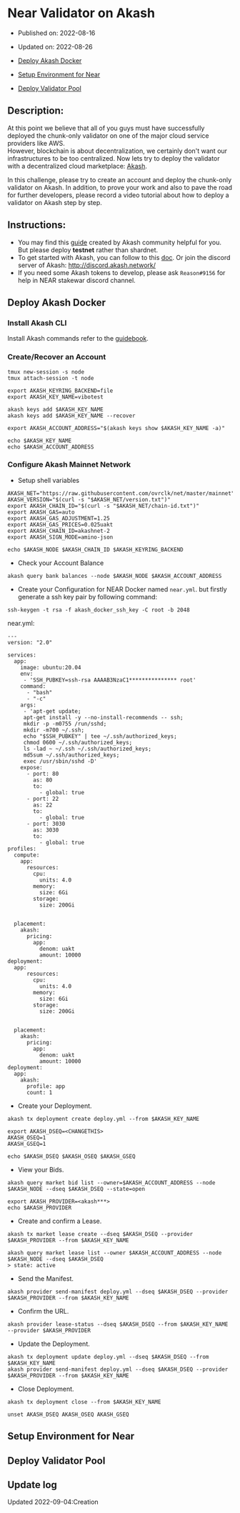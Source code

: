 # Near Validator on Akash
* Published on: 2022-08-16
* Updated on: 2022-08-26

* [Deploy Akash Docker](#deploy-akash-docker)
* [Setup Environment for Near](#setup-environment-for-near)
* [Deploy Validator Pool](#deploy-validator-pool)

## Description:
At this point we believe that all of you guys must have successfully deployed the chunk-only validator on one of the major cloud service providers like AWS.     
However, blockchain is  about decentralization,  we certainly don't want our infrastructures to be too centralized. Now lets try to deploy the validator with a decentralized cloud marketplace: [Akash](https://docs.akash.network/).
        
In this challenge, please try to create an account and deploy the chunk-only validator on Akash. In addition, to prove your work and also to pave the road for further developers, please record a video tutorial about how to deploy a validator on Akash step by step.

## Instructions:
- You may find this [guide](https://github.com/Dimokus88/near/blob/main/Guide_EN.md) created by Akash community helpful for you. But please deploy **testnet** rather than shardnet. 
- To get started with Akash, you can follow to this [doc](https://docs.akash.network/guides/cli/detailed-steps). Or join the discord server of Akash: http://discord.akash.network/
- If you need some Akash tokens to develop, please ask `Reason#9156` for help in NEAR stakewar discord channel.

## Deploy Akash Docker
### Install Akash CLI
Install Akash commands refer to the [guidebook](https://docs.akash.network/guides/cli/detailed-steps/part-1.-install-akash).

### Create/Recover an Account
```
tmux new-session -s node
tmux attach-session -t node

export AKASH_KEYRING_BACKEND=file
export AKASH_KEY_NAME=vibotest

akash keys add $AKASH_KEY_NAME
akash keys add $AKASH_KEY_NAME --recover

export AKASH_ACCOUNT_ADDRESS="$(akash keys show $AKASH_KEY_NAME -a)"

echo $AKASH_KEY_NAME 
echo $AKASH_ACCOUNT_ADDRESS
```

### Configure Akash Mainnet Network
- Setup shell variables
```
AKASH_NET="https://raw.githubusercontent.com/ovrclk/net/master/mainnet"
AKASH_VERSION="$(curl -s "$AKASH_NET/version.txt")"
export AKASH_CHAIN_ID="$(curl -s "$AKASH_NET/chain-id.txt")"
export AKASH_GAS=auto
export AKASH_GAS_ADJUSTMENT=1.25
export AKASH_GAS_PRICES=0.025uakt
export AKASH_CHAIN_ID=akashnet-2
export AKASH_SIGN_MODE=amino-json

echo $AKASH_NODE $AKASH_CHAIN_ID $AKASH_KEYRING_BACKEND
```

- Check your Account Balance
```
akash query bank balances --node $AKASH_NODE $AKASH_ACCOUNT_ADDRESS
````
- Create your Configuration for NEAR Docker named `near.yml`. but firstly generate a ssh key pair by following command:    
```
ssh-keygen -t rsa -f akash_docker_ssh_key -C root -b 2048
```

near.yml:    
```
---
version: "2.0"

services:
  app:
    image: ubuntu:20.04
    env:
     - 'SSH_PUBKEY=ssh-rsa AAAAB3NzaC1*************** root'
    command:
      - "bash"
      - "-c"
    args:
     - 'apt-get update;
     apt-get install -y --no-install-recommends -- ssh;
     mkdir -p -m0755 /run/sshd;
     mkdir -m700 ~/.ssh;
     echo "$SSH_PUBKEY" | tee ~/.ssh/authorized_keys;
     chmod 0600 ~/.ssh/authorized_keys;
     ls -lad ~ ~/.ssh ~/.ssh/authorized_keys;
     md5sum ~/.ssh/authorized_keys;
     exec /usr/sbin/sshd -D'
    expose:
      - port: 80
        as: 80
        to:
          - global: true
      - port: 22
        as: 22
        to:
          - global: true
      - port: 3030
        as: 3030
        to:
          - global: true
profiles:
  compute:
    app:
      resources:
        cpu:
          units: 4.0
        memory:
          size: 6Gi
        storage:
          size: 200Gi


  placement:
    akash:
      pricing:
        app:
          denom: uakt
          amount: 10000
deployment:
  app:
      resources:
        cpu:
          units: 4.0
        memory:
          size: 6Gi
        storage:
          size: 200Gi


  placement:
    akash:
      pricing:
        app:
          denom: uakt
          amount: 10000
deployment:
  app:
    akash:
      profile: app
      count: 1 
```      
    
- Create your Deployment.    
```
akash tx deployment create deploy.yml --from $AKASH_KEY_NAME 

export AKASH_DSEQ=<CHANGETHIS>
AKASH_OSEQ=1
AKASH_GSEQ=1

echo $AKASH_DSEQ $AKASH_OSEQ $AKASH_GSEQ
```

- View your Bids.   
```
akash query market bid list --owner=$AKASH_ACCOUNT_ADDRESS --node $AKASH_NODE --dseq $AKASH_DSEQ --state=open

export AKASH_PROVIDER=<akash***>
echo $AKASH_PROVIDER
```

- Create and confirm a Lease.     
```
akash tx market lease create --dseq $AKASH_DSEQ --provider $AKASH_PROVIDER --from $AKASH_KEY_NAME

akash query market lease list --owner $AKASH_ACCOUNT_ADDRESS --node $AKASH_NODE --dseq $AKASH_DSEQ
> state: active
```

- Send the Manifest.     
```
akash provider send-manifest deploy.yml --dseq $AKASH_DSEQ --provider $AKASH_PROVIDER --from $AKASH_KEY_NAME
```
- Confirm the URL.    
```
akash provider lease-status --dseq $AKASH_DSEQ --from $AKASH_KEY_NAME --provider $AKASH_PROVIDER
```

- Update the Deployment.      
```
akash tx deployment update deploy.yml --dseq $AKASH_DSEQ --from $AKASH_KEY_NAME 
akash provider send-manifest deploy.yml --dseq $AKASH_DSEQ --provider $AKASH_PROVIDER --from $AKASH_KEY_NAME
```

- Close Deployment.       
```
akash tx deployment close --from $AKASH_KEY_NAME

unset AKASH_DSEQ AKASH_OSEQ AKASH_GSEQ
```



## Setup Environment for Near


## Deploy Validator Pool

## Update log
Updated 2022-09-04:Creation
